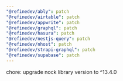 ```yaml
---
"@refinedev/ably": patch
"@refinedev/airtable": patch
"@refinedev/appwrite": patch
"@refinedev/graphql": patch
"@refinedev/hasura": patch
"@refinedev/nestjs-query": patch
"@refinedev/nhost": patch
"@refinedev/strapi-graphql": patch
"@refinedev/supabase": patch
---
```


chore: upgrade nock library version to ^13.4.0
